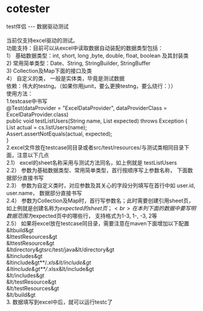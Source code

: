 # cotester<br>
test伴侣 --- 数据驱动测试<br>
<br>
当前仅支持excel驱动的测试。<br>
功能支持：目前可以从excel中读取数据自动装配的数据类型包括：<br>
1） 基础数据类型：int, short, long ,byte, double, float, boolean 及其封装类 <br>
2)  常用简单类型：Date、String, StringBuilder, StringBuffer<br>
3)  Collection及Map下面的接口及类<br>
4） 自定义的类， 一般是实体类，毕竟是测试数据<br>
依赖：伟大的testng。（如果你用junit，要么更换testng，要么绕行：））<br>
使用方法：<br>
1.testcase中书写<br>
    @Test(dataProvider = "ExcelDataProvider", dataProviderClass = ExcelDataProvider.class)<br>
    public void testListUsers(String name, List<Users> expected) throws Exception {<br>
        List<Users> actual = cs.listUsers(name);<br>
        Assert.assertNotEquals(actual, expected);<br>
    }<br>
2.excel文件放在testcase同目录或者src/test/resources/与测试类相同目录下面，注意以下几点<br>
2.1） excel的sheet名称采用与测试方法同名，如上例就是 testListUsers<br>
2.2） 参数为基础数据类型、常用简单类型，首行按顺序写上参数名称， 下面数据部分直接书写<br>
2.3） 参数为自定义类时，对应参数及其关心的字段分列填写在首行中如 user.id, user.name， 数据部分直接书写<br>
2.4） 参数为Collection及Map时，首行写参数名；此时需要创建引用sheet页， 如上例就是创建名称为$expected的sheet页；<br>
      在本列下面的数据中要写明数据范围为$expected页中的哪些行， 支持格式为1-3, 1-, -3, 2等<br>
2.5） 如果将excel放在testcase同目录，需要注意在maven下面增加以下配置<br>
    &ltbuild&gt<br>
        &lttestResources&gt<br>
            &lttestResource&gt<br>
                &ltdirectory&gtsrc/test/java&lt/directory&gt<br>
                &ltincludes&gt<br>
                    &ltinclude&gt**/*.xls&lt/include&gt<br>
                    &ltinclude&gt**/*.xlsx&lt/include&gt<br>
                &lt/includes&gt<br>
            &lt/testResource&gt<br>
        &lt/testResources&gt<br>
      &lt/build&gt<br>
3. 数据填写到excel中后，就可以运行testc了<br>
